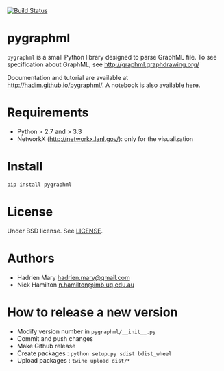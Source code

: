 [![Build Status](https://travis-ci.org/hadim/pygraphml.svg?branch=master)](https://travis-ci.org/hadim/pygraphml)

# pygraphml

`pygraphml` is a small Python library designed to parse GraphML file. To
see specification about GraphML, see http://graphml.graphdrawing.org/

Documentation and tutorial are available at http://hadim.github.io/pygraphml/. A notebook is also available [here](example.ipynb).

# Requirements

- Python > 2.7 and > 3.3
- NetworkX (http://networkx.lanl.gov/): only for the visualization

# Install

`pip install pygraphml`

# License

Under BSD license. See [LICENSE](LICENSE).

# Authors

- Hadrien Mary <hadrien.mary@gmail.com>
- Nick Hamilton <n.hamilton@imb.uq.edu.au>

# How to release a new version

- Modify version number in `pygraphml/__init__.py`
- Commit and push changes
- Make Github release
- Create packages : `python setup.py sdist bdist_wheel`
- Upload packages : `twine upload dist/*`
